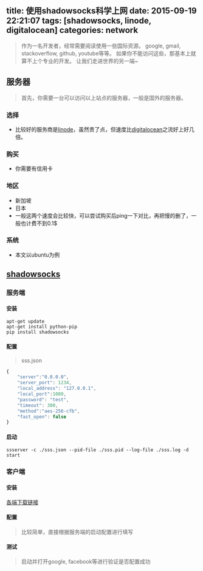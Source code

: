 title: 使用shadowsocks科学上网
date: 2015-09-19 22:21:07
tags: [shadowsocks, linode, digitalocean]
categories: network
---

> 作为一名开发者，经常需要阅读使用一些国际资源。
> google, gmail, stackoverflow, github, youtube等等。
> 如果你不能访问这些，那基本上就算不上个专业的开发。
> 让我们走进世界的另一端~

## 服务器

> 首先，你需要一台可以访问以上站点的服务器，一般是国外的服务器。

### 选择

* 比较好的服务商是[linode](https://www.linode.com/?r=83525e8ca8c9ce567cb8605e8db95fe6412ad2ba)，虽然贵了点，但速度比[digitalocean](https://www.digitalocean.com/?refcode=f21825cb4d56)之流好上好几倍。

### 购买

* 你需要有信用卡

### 地区

* 新加坡
* 日本
* 一般这两个速度会比较快，可以尝试购买后ping一下对比，再把慢的删了，一般也计费不到0.1$

### 系统

* 本文以ubuntu为例

## [shadowsocks](http://shadowsocks.org)

### 服务端

#### 安装

```shell
apt-get update
apt-get install python-pip
pip install shadowsocks
```

#### 配置

> sss.json

```js
{
    "server":"0.0.0.0",
    "server_port": 1234,
    "local_address": "127.0.0.1",
    "local_port":1080,
    "password": "test",
    "timeout": 300,
    "method":"aes-256-cfb",
    "fast_open": false
}
```

#### 启动

```shell
ssserver -c ./sss.json --pid-file ./sss.pid --log-file ./sss.log -d start
```

### 客户端

#### 安装

[各端下载链接](http://shadowsocks.org/en/download/clients.html)

#### 配置

> 比较简单，直接根据服务端的启动配置进行填写

#### 测试

> 启动并打开google, facebook等进行验证是否配置成功
